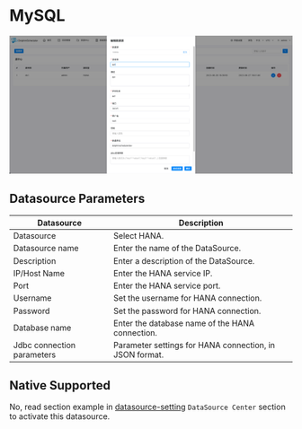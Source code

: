 # MySQL

![hana](../../../../img/new_ui/dev/datasource/hana.png)

## Datasource Parameters

|       **Datasource**       |                     **Description**                      |
|----------------------------|----------------------------------------------------------|
| Datasource                 | Select HANA.                                            |
| Datasource name            | Enter the name of the DataSource.                        |
| Description                | Enter a description of the DataSource.                   |
| IP/Host Name               | Enter the HANA service IP.                              |
| Port                       | Enter the HANA service port.                            |
| Username                   | Set the username for HANA connection.                   |
| Password                   | Set the password for HANA connection.                   |
| Database name              | Enter the database name of the HANA connection.         |
| Jdbc connection parameters | Parameter settings for HANA connection, in JSON format. |

## Native Supported

No, read section example in [datasource-setting](../howto/datasource-setting.md) `DataSource Center` section to activate this datasource.

